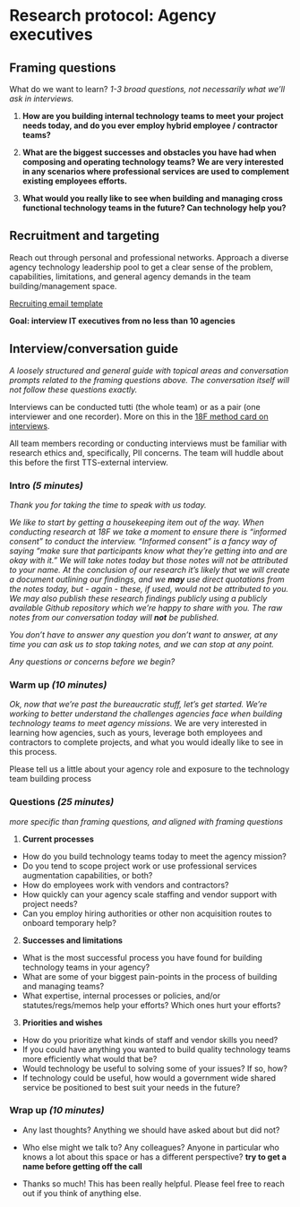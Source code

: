 # **Research protocol: Agency executives**

## Framing questions

What do we want to learn? *1-3 broad questions, not necessarily what we’ll ask in interviews.*

1. **How are you building internal technology teams to meet your project needs today, and do you ever employ hybrid employee / contractor teams?**

2. **What are the biggest successes and obstacles you have had when composing and operating technology teams?  We are very interested in any scenarios where professional services are used to complement existing employees efforts.**

3. **What would you really like to see when building and managing cross functional technology teams in the future?  Can technology help you?**


## Recruitment and targeting

Reach out through personal and professional networks.  Approach a diverse agency technology leadership pool to get a clear sense of the problem, capabilities, limitations, and general agency demands in the team building/management space.

[Recruiting email template](https://github.com/18F/tis-discovery/blob/master/research/templates/recruiting-email.md#agency-executive)

**Goal: interview IT executives from no less than 10 agencies**


## Interview/conversation guide

*A loosely structured and general guide with topical areas and conversation prompts related to the framing questions above. The conversation itself will not follow these questions exactly.*

Interviews can be conducted tutti (the whole team) or as a pair (one interviewer and one recorder). More on this in the [18F method card on interviews](https://methods.18f.gov/discover/stakeholder-and-user-interviews/).

All team members recording or conducting interviews must be familiar with research ethics and, specifically, PII concerns. The team will huddle about this before the first TTS-external interview.


### Intro _(5 minutes)_

*Thank you for taking the time to speak with us today.*

*We like to start by getting a housekeeping item out of the way. When conducting research at 18F we take a moment to ensure there is “informed consent” to conduct the interview. “Informed consent” is a fancy way of saying “make sure that participants know what they’re getting into and are okay with it.” We will take notes today but those notes will not be attributed to your name. At the conclusion of our research it’s likely that we will create a document outlining our findings, and we **may** use direct quotations from the notes today, but - again - these, if used, would not be attributed to you. We may also publish these research findings publicly using a publicly available Github repository which we’re happy to share with you. The raw notes from our conversation today will **not** be published.*

*You don’t have to answer any question you don’t want to answer, at any time you can ask us to stop taking notes, and we can stop at any point.*

*Any questions or concerns before we begin?*


### Warm up _(10 minutes)_

*Ok, now that we’re past the bureaucratic stuff, let’s get started.  We’re working to better understand the challenges agencies face when building technology teams to meet agency missions.*  We are very interested in learning how agencies, such as yours, leverage both employees and contractors to complete projects, and what you would ideally like to see in this process.

Please tell us a little about your agency role and exposure to the technology team building process


### Questions _(25 minutes)_

*more specific than framing questions, and aligned with framing questions*

1. **Current processes**
  * How do you build technology teams today to meet the agency mission?
  * Do you tend to scope project work or use professional services augmentation capabilities, or both?
  * How do employees work with vendors and contractors?
  * How quickly can your agency scale staffing and vendor support with project needs?
  * Can you employ hiring authorities or other non acquisition routes to onboard temporary help?

2. **Successes and limitations**
  * What is the most successful process you have found for building technology teams in your agency?
  * What are some of your biggest pain-points in the process of building and managing teams?
  * What expertise, internal processes or policies, and/or statutes/regs/memos help your efforts? Which ones hurt your efforts?

3. **Priorities and wishes**
  * How do you prioritize what kinds of staff and vendor skills you need?
  * If you could have anything you wanted to build quality technology teams more efficiently what would that be?
  * Would technology be useful to solving some of your issues?  If so, how?
  * If technology could be useful, how would a government wide shared service be positioned to best suit your needs in the future?


### Wrap up _(10 minutes)_

* Any last thoughts? Anything we should have asked about but did not?

* Who else might we talk to? Any colleagues? Anyone in particular who knows a lot about this space or has a different perspective? **try to get a name before getting off the call**

* Thanks so much! This has been really helpful. Please feel free to reach out if you think of anything else.

